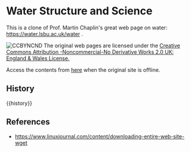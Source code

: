 # Water Structure and Science
This is a clone of Prof. Martin Chaplin's great web page on water: https://water.lsbu.ac.uk/water .

![CCBYNCND](https://licensebuttons.net/l/by-nc-nd/2.0/uk/88x31.png)
The original web pages are licensed under the [Creative Commons Attribution
-Noncommercial-No Derivative Works 2.0 UK: England & Wales License.](https://creativecommons.org/licenses/by-nc-nd/2.0/uk/)

Access the contents from [here](https://vitroid.github.io/water-science/water/water_sitemap.html) when the original site is offline.

## History

{{history}}

## References

* https://www.linuxjournal.com/content/downloading-entire-web-site-wget
